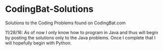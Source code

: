 # CodingBat-Solutions
Solutions to the Coding Problems found on CodingBat.com

11/28/16:
As of now I only know how to program in Java and thus 
will begin by posting the solutions only to the Java problems.
Once I complete that I will hopefully begin with Python.
